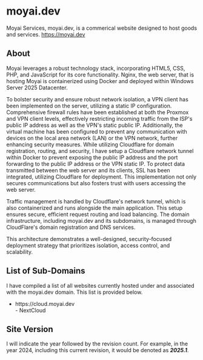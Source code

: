 # moyai.dev
Moyai Services, moyai.dev, is a commerical website designed to host goods and services. https://moyai.dev

## About
Moyai leverages a robust technology stack, incorporating HTML5, CSS, PHP, and JavaScript for its core functionality. Nginx, the web server, that is hosting Moyai is containerized using Docker and deployed within Windows Server 2025 Datacenter.

To bolster security and ensure robust network isolation, a VPN client has been implemented on the server, utilizing a static IP configuration. Comprehensive firewall rules have been established at both the Proxmox and VPN client levels, effectively restricting incoming traffic from the ISP's public IP address as well as the VPN's static public IP.
Additionally, the virtual machine has been configured to prevent any communication with devices on the local area network (LAN) or the VPN network, further enhancing security measures. While utilizing Cloudflare for domain registration, routing, and security, I have setup a Cloudflare network tunnel within Docker to prevent exposing the public IP address and the port forwarding to the public IP address or the VPN static IP. To protect data transmitted between the web server and its clients, SSL has been integrated, utilizing Cloudflare for deployment. This implementation not only secures communications but also fosters trust with users accessing the web server.

Traffic management is handled by Cloudflare's network tunnel, which is also containerized and runs alongside the main application. This setup ensures secure, efficient request routing and load balancing. The domain infrastructure, including moyai.dev and its subdomains, is managed through CloudFlare's domain registration and DNS services.

This architecture demonstrates a well-designed, security-focused deployment strategy that prioritizes isolation, access control, and scalability.

## List of Sub-Domains
I have compiled a list of all websites currently hosted under and associated with the moyai.dev domain. This list is provided below.
<ul>
  <li>https://cloud.moyai.dev</li> - NextCloud
</ul>

## Site Version
I will indicate the year followed by the revision count. For example, in the year 2024, including this current revision, it would be denoted as <b><em>2025.1</em></b>.

